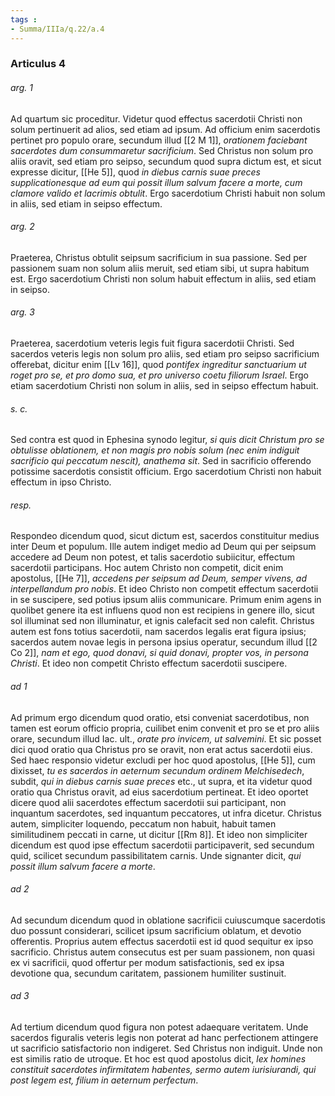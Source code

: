 ```yaml
---
tags : 
- Summa/IIIa/q.22/a.4
---
```


### Articulus 4

###### arg. 1
Ad quartum sic proceditur. Videtur quod effectus sacerdotii Christi non solum pertinuerit ad alios, sed etiam ad ipsum. Ad officium enim sacerdotis pertinet pro populo orare, secundum illud [[2 M 1]], *orationem faciebant sacerdotes dum consummaretur sacrificium*. Sed Christus non solum pro aliis oravit, sed etiam pro seipso, secundum quod supra dictum est, et sicut expresse dicitur, [[He 5]], quod *in diebus carnis suae preces supplicationesque ad eum qui possit illum salvum facere a morte, cum clamore valido et lacrimis obtulit*. Ergo sacerdotium Christi habuit non solum in aliis, sed etiam in seipso effectum.

###### arg. 2
Praeterea, Christus obtulit seipsum sacrificium in sua passione. Sed per passionem suam non solum aliis meruit, sed etiam sibi, ut supra habitum est. Ergo sacerdotium Christi non solum habuit effectum in aliis, sed etiam in seipso.

###### arg. 3
Praeterea, sacerdotium veteris legis fuit figura sacerdotii Christi. Sed sacerdos veteris legis non solum pro aliis, sed etiam pro seipso sacrificium offerebat, dicitur enim [[Lv 16]], quod *pontifex ingreditur sanctuarium ut roget pro se, et pro domo sua, et pro universo coetu filiorum Israel*. Ergo etiam sacerdotium Christi non solum in aliis, sed in seipso effectum habuit.

###### s. c.
Sed contra est quod in Ephesina synodo legitur, *si quis dicit Christum pro se obtulisse oblationem, et non magis pro nobis solum (nec enim indiguit sacrificio qui peccatum nescit), anathema sit*. Sed in sacrificio offerendo potissime sacerdotis consistit officium. Ergo sacerdotium Christi non habuit effectum in ipso Christo.

###### resp.
Respondeo dicendum quod, sicut dictum est, sacerdos constituitur medius inter Deum et populum. Ille autem indiget medio ad Deum qui per seipsum accedere ad Deum non potest, et talis sacerdotio subiicitur, effectum sacerdotii participans. Hoc autem Christo non competit, dicit enim apostolus, [[He 7]], *accedens per seipsum ad Deum, semper vivens, ad interpellandum pro nobis*. Et ideo Christo non competit effectum sacerdotii in se suscipere, sed potius ipsum aliis communicare. Primum enim agens in quolibet genere ita est influens quod non est recipiens in genere illo, sicut sol illuminat sed non illuminatur, et ignis calefacit sed non calefit. Christus autem est fons totius sacerdotii, nam sacerdos legalis erat figura ipsius; sacerdos autem novae legis in persona ipsius operatur, secundum illud [[2 Co 2]], *nam et ego, quod donavi, si quid donavi, propter vos, in persona Christi*. Et ideo non competit Christo effectum sacerdotii suscipere.

###### ad 1
Ad primum ergo dicendum quod oratio, etsi conveniat sacerdotibus, non tamen est eorum officio propria, cuilibet enim convenit et pro se et pro aliis orare, secundum illud Iac. ult., *orate pro invicem, ut salvemini*. Et sic posset dici quod oratio qua Christus pro se oravit, non erat actus sacerdotii eius. Sed haec responsio videtur excludi per hoc quod apostolus, [[He 5]], cum dixisset, *tu es sacerdos in aeternum secundum ordinem Melchisedech*, subdit, *qui in diebus carnis suae preces* etc., ut supra, et ita videtur quod oratio qua Christus oravit, ad eius sacerdotium pertineat. Et ideo oportet dicere quod alii sacerdotes effectum sacerdotii sui participant, non inquantum sacerdotes, sed inquantum peccatores, ut infra dicetur. Christus autem, simpliciter loquendo, peccatum non habuit, habuit tamen similitudinem peccati in carne, ut dicitur [[Rm 8]]. Et ideo non simpliciter dicendum est quod ipse effectum sacerdotii participaverit, sed secundum quid, scilicet secundum passibilitatem carnis. Unde signanter dicit, *qui possit illum salvum facere a morte*.

###### ad 2
Ad secundum dicendum quod in oblatione sacrificii cuiuscumque sacerdotis duo possunt considerari, scilicet ipsum sacrificium oblatum, et devotio offerentis. Proprius autem effectus sacerdotii est id quod sequitur ex ipso sacrificio. Christus autem consecutus est per suam passionem, non quasi ex vi sacrificii, quod offertur per modum satisfactionis, sed ex ipsa devotione qua, secundum caritatem, passionem humiliter sustinuit.

###### ad 3
Ad tertium dicendum quod figura non potest adaequare veritatem. Unde sacerdos figuralis veteris legis non poterat ad hanc perfectionem attingere ut sacrificio satisfactorio non indigeret. Sed Christus non indiguit. Unde non est similis ratio de utroque. Et hoc est quod apostolus dicit, *lex homines constituit sacerdotes infirmitatem habentes, sermo autem iurisiurandi, qui post legem est, filium in aeternum perfectum*.

